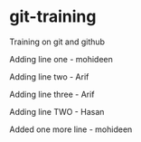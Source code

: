 # git-training
Training on git and github

Adding line one - mohideen


Adding line two - Arif

Adding line three - Arif

Adding line TWO - Hasan

Added one more line - mohideen
